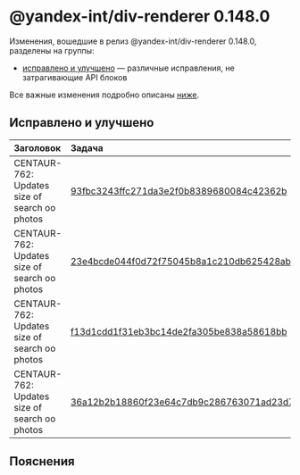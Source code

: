 # @yandex-int/div-renderer 0.148.0

<!-- ЧЕЛОВЕЧЕСКОЕ ВСТУПЛЕНИЕ -->

Изменения, вошедшие в релиз @yandex-int/div-renderer 0.148.0, разделены на группы:

* [исправлено и улучшено](#Исправлено-и-улучшено) — различные исправления, не затрагивающие API блоков

Все важные изменения подробно описаны [ниже](#Пояснения).

## Исправлено и улучшено

| Заголовок                                     | Задача                                     | PR  |
| :-------------------------------------------- | :----------------------------------------- | :-- |
| CENTAUR-762: Updates size of search oo photos | [93fbc3243ffc271da3e2f0b8389680084c42362b] | N/A |
| CENTAUR-762: Updates size of search oo photos | [23e4bcde044f0d72f75045b8a1c210db625428ab] | N/A |
| CENTAUR-762: Updates size of search oo photos | [f13d1cdd1f31eb3bc14de2fa305be838a58618bb] | N/A |
| CENTAUR-762: Updates size of search oo photos | [36a12b2b18860f23e64c7db9c286763071ad23d7] | N/A |

## Пояснения

[93fbc3243ffc271da3e2f0b8389680084c42362b]: https://a.yandex-team.ru/arc_vcs/commit/93fbc3243ffc271da3e2f0b8389680084c42362b
[23e4bcde044f0d72f75045b8a1c210db625428ab]: https://a.yandex-team.ru/arc_vcs/commit/23e4bcde044f0d72f75045b8a1c210db625428ab
[f13d1cdd1f31eb3bc14de2fa305be838a58618bb]: https://a.yandex-team.ru/arc_vcs/commit/f13d1cdd1f31eb3bc14de2fa305be838a58618bb
[36a12b2b18860f23e64c7db9c286763071ad23d7]: https://a.yandex-team.ru/arc_vcs/commit/36a12b2b18860f23e64c7db9c286763071ad23d7
